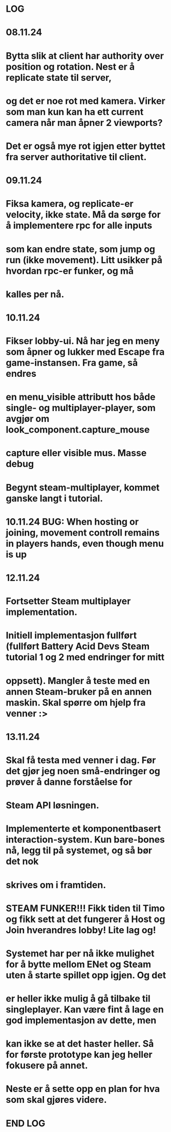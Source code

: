 
# LOG

# 08.11.24
# Bytta slik at client har authority over position og rotation. Nest er å replicate state til server,
#  og det er noe rot med kamera. Virker som man kun kan ha ett current camera når man åpner 2 viewports?
# Det er også mye rot igjen etter byttet fra server authoritative til client.

# 09.11.24
# Fiksa kamera, og replicate-er velocity, ikke state. Må da sørge for å implementere rpc for alle inputs
#  som kan endre state, som jump og run (ikke movement). Litt usikker på hvordan rpc-er funker, og må
#  kalles per nå.

# 10.11.24
# Fikser lobby-ui. Nå har jeg en meny som åpner og lukker med Escape fra game-instansen. Fra game, så endres
#  en menu_visible attributt hos både single- og multiplayer-player, som avgjør om look_component.capture_mouse
#  capture eller visible mus. Masse debug
# Begynt steam-multiplayer, kommet ganske langt i tutorial. 

# 10.11.24 BUG: When hosting or joining, movement controll remains in players hands, even though menu is up

# 12.11.24
# Fortsetter Steam multiplayer implementation. 
# Initiell implementasjon fullført (fullført Battery Acid Devs Steam tutorial 1 og 2 med endringer for mitt
#  oppsett). Mangler å teste med en annen Steam-bruker på en annen maskin. Skal spørre om hjelp fra venner :>

# 13.11.24
# Skal få testa med venner i dag. Før det gjør jeg noen små-endringer og prøver å danne forståelse for
#  Steam API løsningen.
# Implementerte et komponentbasert interaction-system. Kun bare-bones nå, legg til på systemet, og så bør det nok
#  skrives om i framtiden.
# STEAM FUNKER!!! Fikk tiden til Timo og fikk sett at det fungerer å Host og Join hverandres lobby! Lite lag og!
#  Systemet har per nå ikke mulighet for å bytte mellom ENet og Steam uten å starte spillet opp igjen. Og det
#  er heller ikke mulig å gå tilbake til singleplayer. Kan være fint å lage en god implementasjon av dette, men
#  kan ikke se at det haster heller. Så for første prototype kan jeg heller fokusere på annet.
# Neste er å sette opp en plan for hva som skal gjøres videre.

# END LOG

